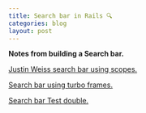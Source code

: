 ```yaml
---
title: Search bar in Rails 🔍
categories: blog
layout: post
---
```


**Notes from building a Search bar.**

[Justin Weiss search bar using scopes.](https://www.justinweiss.com/articles/search-and-filter-rails-models-without-bloating-your-controller/)

[Search bar using turbo frames.](https://web-crunch.com/posts/turbo-charged-real-time-search-ruby-on-rails-7)

[Search bar Test double.](https://blog.testdouble.com/posts/2021-09-09-how-to-build-a-search-engine-with-ruby-on-rails/)